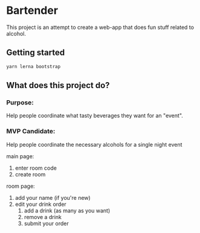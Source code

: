 # Bartender
This project is an attempt to create a web-app that does fun stuff related to alcohol.

## Getting started 
```bash
yarn lerna bootstrap
```

## What does this project do?
### Purpose:
Help people coordinate what tasty beverages they want for an "event".

### MVP Candidate:
Help people coordinate the necessary alcohols for a single night event

main page:

1. enter room code
2. create room


room page:
1. add your name (if you're new)
2. edit your drink order
    1. add a drink (as many as you want)
    2. remove a drink  
    3. submit your order
